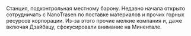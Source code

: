 Станция, подконтрольная местному барону. Недавно начала открыто сотрудничать с NanoTrasen по поставке материалов и прочих горных ресурсов корпорации. Из-за этого прочие мелкие компания и, даже включая Дзайбацу, сфокусировали внимание на Минентале.